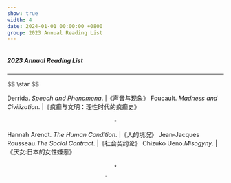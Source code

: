 ```yaml
---
show: true
width: 4
date: 2024-01-01 00:00:00 +0800
group: 2023 Annual Reading List 
---
```

<div style = "height: 300px; overflow: auto;">
 <div class="p-4">
    <h5>2023 Annual Reading List </h5>
    <hr />
    <p>
      $$ \star $$

Derrida. *Speech and Phenomena*. |《声音与现象》
Foucault. *Madness and Civilization*. |《疯癫与文明：理性时代的疯癫史》

$$ \star $$

Hannah Arendt. *The Human Condition*. |《人的境况》
Jean-Jacques Rousseau.*The Social Contract*. |《社会契约论》
Chizuko Ueno.*Misogyny*. |《厌女:日本的女性嫌恶》

$$ \star $$

César Aira. *The Tea Party of God*. |《上帝的茶话会》
Borges. *Dr. Brodie's Report* |《布罗迪报告》
Lewis Carroll. *Alice's Adventures in Wonderland*. |《爱丽丝梦游奇境》
---. *Through the Looking-Glass*. |《爱丽丝镜中奇遇》
D. Diderot. *Jacques the Fatalist and his Master*. |《宿命论者雅克和他的主人》
Dostoevsky.*The House of the Dead* |《死屋手记》
---. *Netochka Nezvanova*. |《涅朵奇卡》
---. *Poor Folk*. |《穷人》
---. *White Nights*. |《白夜》
芳《水之都》
Selected stories of Ichiyō Higuchi
G. G. Márquez. *Eyes of a Blue Dog*. |《蓝狗的眼睛》
---. .*The Incredible and Sad Tale of Innocent Eréndira and Her Heartless Grandmother*. |《纯真的埃伦蒂拉和她残忍的祖母令人难以置信的悲惨故事》
---. *The Autumn of the Patriarch* |《族长的秋天》
---. *The General in His Labyrinth* |《迷宫中的将军》
---. . *Big Mama's Funeral* |《格兰德大妈的葬礼》
Qiu Miaojin. *Notes of a Crocodile*. |《鳄鱼手记》
Yukio Mishima. *The Temple of the Golden Pavilion*. |《金阁寺》
Haruki Murakami. *After Dark*. |《天黑以后》
---.*A Wild Sheep Chase*. |《寻羊冒险记》
---. *Sputnik Sweetheart*. |《斯普特尼克恋人》
---. *Firefly, Barn Burning, and Others* |《萤，烧仓房及其他》
---. *Hear the Wind Sing*. |《且听风吟》
---. *Pinball, 1973*. |《1973年的弹子球》
---. *First Person Singular*. |《第一人称单数》
---. *Sleep*. |《眠》
---. *TV People*. |《电视人》
---. 《东京奇谭集》(~= *Blind Willow, Sleeping Woman*)
---. *A Slow Boat to China*. |《去中国的小船》
---. *Tsukuru Tazaki and His Years of Pilgrimage* |《没有色彩的多崎作和他的巡礼之年》
---. *The Wind-Up Bird Chronicle*. 《奇鸟行状录》
---. *Hard-Boiled Wonderland and the End of the World*. |《世界尽头与冷酷仙境》
Atsushi Nakajima. *The Moon over the Mountain and Other Stories*. |《山月记》
Lin Yi-han. *Fang Si-Chi's First Love Paradise*. | 《房思琪的初恋乐园》
Yu hua. *Chronicle of a Blood Merchant*. |《许三观卖血记》

$$ \star $$

Borges. *Nine Dantesque Essays*. |《但丁九篇》
---. *Other Inquisitions*. |《探讨别集》
---. *Discusión*. |《讨论集》
Camus' Notes
Hong Ai'zhu. *Old-school girl shopping route*. |《老派少女购物路线》
Claude Lévi-Strauss. *Sad Tropics*. |《忧郁的热带》
林少华《异乡人》
Mu Xin's posthumous manuscripts (Part 1-3)
Mu Xin. *Emerson's Bad Guest*. |《爱默生家的恶客》
Haruki Murakami. *The Lion That Likes Salad*. | 《爱吃沙拉的狮子》
Selected Essays of Nagai Kafu
Kafū Nagai. *American Stories*. |《美利坚物语》
---. *French Stories*. |《法兰西物语》
Edgar Allan Poe. *Eureka*. |《我发现了》
Qiu Miaojin. *Last Words from Montmartre*. | 《蒙马特遗书》
Shibusawa Tatsuhiko. *The notebook of poison*. |《毒药手帖》
---. *Blason des Pensées*. |《思考的纹章学》
---. *Draconia Tales*. |《德拉科尼亞綺譚集》
---. *My Pliny*. |《奇想博物志》
---. *Museum of Weird Figures*. |《妖人奇人館》
---. *The world inside the walnut*. |《胡桃中的世界》
---. *The Natural History of Fantasy*. |《幻想博物志》
Virginia Woolf. *A Room of One's Own*. |《自己的房间》

$$ \star $$

Sophocles. *Antigone*. |《安提戈涅》
Wilde. *Salome*. |《莎乐美》

$$ \star $$

*Bhagavad Gita*《薄伽梵歌》
Selected Haikus by Masaoka Shiki
Selected Poems of Mu Xin
Rilke. *Duino Elegies*. |《杜伊诺悲歌》
The Complete Works of A. Rimbaud's Prose Poems《兰波散文诗全集》
Ni Zhan'ge. *Who lied about snow*. |《雪是谁说的谎》
    </p>
  </div>
</div>
